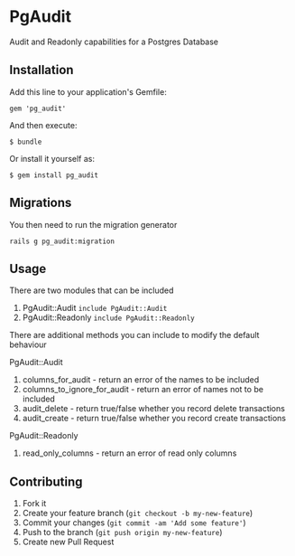 # PgAudit

Audit and Readonly capabilities for a Postgres Database

## Installation

Add this line to your application's Gemfile:

    gem 'pg_audit'

And then execute:

    $ bundle

Or install it yourself as:

    $ gem install pg_audit


## Migrations

You then need to run the migration generator

	rails g pg_audit:migration


## Usage

There are two modules that can be included

1. PgAudit::Audit `include PgAudit::Audit`
2. PgAudit::Readonly `include PgAudit::Readonly`

There are additional methods you can include to modify the default behaviour

PgAudit::Audit
	
1. columns_for_audit - return an error of the names	to be included
2. columns_to_ignore_for_audit - return an error of names not to be included
3. audit_delete - return true/false whether you record delete transactions
4. audit_create - return true/false whether you record create transactions

PgAudit::Readonly

1. read_only_columns - return an error of read only columns


## Contributing

1. Fork it
2. Create your feature branch (`git checkout -b my-new-feature`)
3. Commit your changes (`git commit -am 'Add some feature'`)
4. Push to the branch (`git push origin my-new-feature`)
5. Create new Pull Request
